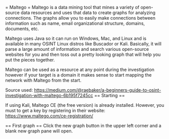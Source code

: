 = Maltego =
Maltego is a data mining tool that mines a variety of open-source data resources and uses that data to create graphs for analyzing connections. The graphs allow you to easily make connections between information such as name, email organizational structure, domains, documents, etc. 

Maltego uses Java so it can run on Windows, Mac, and Linux and is available in many OSINT Linux distros like Buscador or Kali. Basically, it will parse a large amount of information and search various open-source websites for you and then toss out a pretty looking graph that will help you put the pieces together. 

Maltego can be used as a resource at any point during the investigation however if your target is a domain it makes sense to start mapping the network with Maltego from the start.

Source used: https://medium.com/@raebaker/a-beginners-guide-to-osint-investigation-with-maltego-6b195f7245cc
== Starting ==

If using Kali, Maltego CE (the free version) is already installed. However, you must to get a key by registering in their website: https://www.maltego.com/ce-registration/

== First graph ==
Click the new graph button in the upper left corner and a blank new graph pane will open.